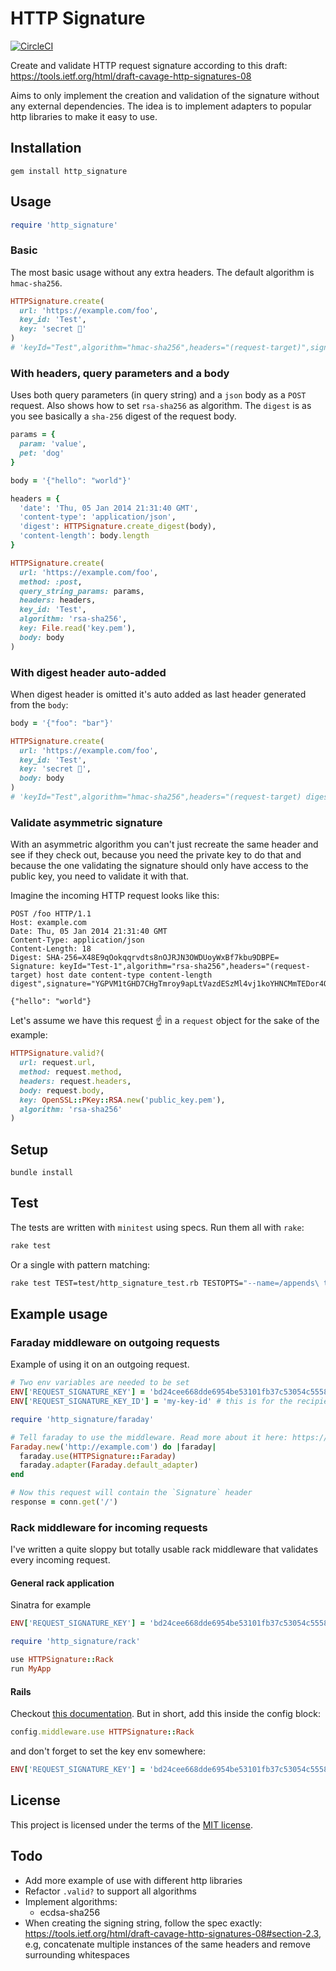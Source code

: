 # HTTP Signature
[![CircleCI](https://circleci.com/gh/bolmaster2/http-signature.svg?style=svg)](https://circleci.com/gh/bolmaster2/http-signature)

Create and validate HTTP request signature according to this draft: https://tools.ietf.org/html/draft-cavage-http-signatures-08

Aims to only implement the creation and validation of the signature without any external dependencies.
The idea is to implement adapters to popular http libraries to make it easy to use.

## Installation
```
gem install http_signature
```

## Usage

```ruby
require 'http_signature'
```

### Basic
The most basic usage without any extra headers. The default algorithm is `hmac-sha256`.
```ruby
HTTPSignature.create(
  url: 'https://example.com/foo',
  key_id: 'Test',
  key: 'secret 🙈'
)
# 'keyId="Test",algorithm="hmac-sha256",headers="(request-target)",signature="OQ/dHqRW9vFmrW/RCHg7O2Fqx+3uqxJw81p6k9Rcyo4="'
```

### With headers, query parameters and a body
Uses both query parameters (in query string) and a `json` body as a `POST` request.
Also shows how to set `rsa-sha256` as algorithm. The `digest` is as you see basically
a `sha-256` digest of the request body.

```ruby
params = {
  param: 'value',
  pet: 'dog'
}

body = '{"hello": "world"}'

headers = {
  'date': 'Thu, 05 Jan 2014 21:31:40 GMT',
  'content-type': 'application/json',
  'digest': HTTPSignature.create_digest(body),
  'content-length': body.length
}

HTTPSignature.create(
  url: 'https://example.com/foo',
  method: :post,
  query_string_params: params,
  headers: headers,
  key_id: 'Test',
  algorithm: 'rsa-sha256',
  key: File.read('key.pem'),
  body: body
)
```

### With digest header auto-added
When digest header is omitted it's auto added as last header generated from the `body`:

```ruby
body = '{"foo": "bar"}'

HTTPSignature.create(
  url: 'https://example.com/foo',
  key_id: 'Test',
  key: 'secret 🙈',
  body: body
)
# 'keyId="Test",algorithm="hmac-sha256",headers="(request-target) digest",signature="3Jm5jnCSKX3fYLd58RqRdafZKeuSbUEPhn7grCGx4vg="'
```

### Validate asymmetric signature
With an asymmetric algorithm you can't just recreate the same header and see if they
check out, because you need the private key to do that and because the one validating
the signature should only have access to the public key, you need to validate it with that.

Imagine the incoming HTTP request looks like this:
```
POST /foo HTTP/1.1
Host: example.com
Date: Thu, 05 Jan 2014 21:31:40 GMT
Content-Type: application/json
Content-Length: 18
Digest: SHA-256=X48E9qOokqqrvdts8nOJRJN3OWDUoyWxBf7kbu9DBPE=
Signature: keyId="Test-1",algorithm="rsa-sha256",headers="(request-target) host date content-type content-length digest",signature="YGPVM1tGHD7CHgTmroy9apLtVazdESzMl4vj1koYHNCMmTEDor4Om5TDZDFaJdny5dF3gq+PQQuPwyknNEvACmSjwVXzljPFxaY/JMZTqAdD0yHTP2Rx0Y/J4GwgKARWTZUmccfVYsXp86PhIlCymzleZzYCzj6shyg9NB7Ht+k="

{"hello": "world"}
```

Let's assume we have this request ☝️ in a `request` object for the sake of the example:
```ruby
HTTPSignature.valid?(
  url: request.url,
  method: request.method,
  headers: request.headers,
  body: request.body,
  key: OpenSSL::PKey::RSA.new('public_key.pem'),
  algorithm: 'rsa-sha256'
)
```

## Setup
```
bundle install
```

## Test
The tests are written with `minitest` using specs. Run them all with `rake`:
```bash
rake test
```
Or a single with pattern matching:
```bash
rake test TEST=test/http_signature_test.rb TESTOPTS="--name=/appends\ the\ query_string_params/"
```

## Example usage
### Faraday middleware on outgoing requests
Example of using it on an outgoing request.
```ruby
# Two env variables are needed to be set
ENV['REQUEST_SIGNATURE_KEY'] = 'bd24cee668dde6954be53101fb37c53054c555881a9ab36c2f1ae13c2950605f' # This should be long and random
ENV['REQUEST_SIGNATURE_KEY_ID'] = 'my-key-id' # this is for the recipient to know which key to decrypt with

require 'http_signature/faraday'

# Tell faraday to use the middleware. Read more about it here: https://github.com/lostisland/faraday#advanced-middleware-usage
Faraday.new('http://example.com') do |faraday|
  faraday.use(HTTPSignature::Faraday)
  faraday.adapter(Faraday.default_adapter)
end

# Now this request will contain the `Signature` header
response = conn.get('/')
```

### Rack middleware for incoming requests
I've written a quite sloppy but totally usable rack middleware that validates every incoming request.

#### General rack application
Sinatra for example
```ruby
ENV['REQUEST_SIGNATURE_KEY'] = 'bd24cee668dde6954be53101fb37c53054c555881a9ab36c2f1ae13c2950605f'

require 'http_signature/rack'

use HTTPSignature::Rack
run MyApp
```

#### Rails
Checkout [this documentation](http://guides.rubyonrails.org/rails_on_rack.html). But in short, add this inside the config block:
```ruby
config.middleware.use HTTPSignature::Rack
```

and don't forget to set the key env somewhere:
```ruby
ENV['REQUEST_SIGNATURE_KEY'] = 'bd24cee668dde6954be53101fb37c53054c555881a9ab36c2f1ae13c2950605f'
```

## License
This project is licensed under the terms of the [MIT license](https://opensource.org/licenses/MIT).

## Todo
- Add more example of use with different http libraries
- Refactor `.valid?` to support all algorithms
- Implement algorithms:
  - ecdsa-sha256
- When creating the signing string, follow the spec exactly:
  https://tools.ietf.org/html/draft-cavage-http-signatures-08#section-2.3,
  e.g, concatenate multiple instances of the same headers and remove surrounding whitespaces
